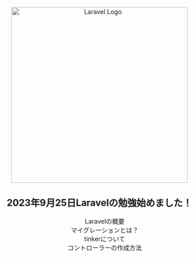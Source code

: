 <div align="center">
  <p><a href="https://laravel.com" target="_blank"><img src="https://raw.githubusercontent.com/laravel/art/master/logo-lockup/5%20SVG/2%20CMYK/1%20Full%20Color/laravel-logolockup-cmyk-red.svg" width="400" alt="Laravel Logo"></a></p>

  <h2>2023年9月25日Laravelの勉強始めました！</h2>
  <ul style="list-style-type: none;">
    <li><a>Laravelの概要</a></li>
    <li><a>マイグレーションとは？</a></li>
    <li><a>tinkerについて</a></li>
    <li><a>コントローラーの作成方法</a></li>
  </ul>
</div>
